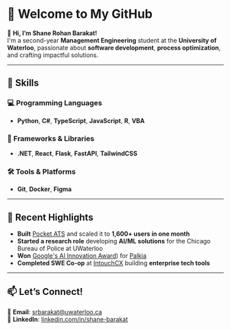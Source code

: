 # 🌌 Welcome to My GitHub  

👋 **Hi, I’m Shane Rohan Barakat!**  
I'm a second-year **Management Engineering** student at the **University of Waterloo**, passionate about **software development**, **process optimization**, and crafting impactful solutions.

---

## 🔧 Skills  

### 💻 Programming Languages  
- **Python**, **C#**, **TypeScript**, **JavaScript**, **R**, **VBA**  

### 🚀 Frameworks & Libraries  
- **.NET**, **React**, **Flask**, **FastAPI**, **TailwindCSS**  

### 🛠️ Tools & Platforms  
- **Git**, **Docker**, **Figma**  

---

## 🚀 Recent Highlights  

- **Built** [Pocket ATS](https://pocket-ats.live) and scaled it to **1,600+ users in one month**  
- **Started a research role** developing **AI/ML solutions** for the Chicago Bureau of Police at UWaterloo
- **Won** [Google's AI Innovation Award](https://www.linkedin.com/posts/shane-barakat_google-just-gave-me-an-award-this-week-activity-7301402460059791360-odks?utm_source=share&utm_medium=member_desktop&rcm=ACoAAEO0kaQBb4F8t7IdP1To-Zp4R2fCmV2LPg4)) for [Palkia](https://palkia.me)  
- **Completed SWE Co-op** at [IntouchCX](https://www.intouchcx.com/) building **enterprise tech tools**  

---

## 📫 Let’s Connect!  
📧 **Email**: [srbarakat@uwaterloo.ca](mailto:srbarakat@uwaterloo.ca)  
💼 **LinkedIn**: [linkedin.com/in/shane-barakat](https://linkedin.com/in/shane-barakat)  
